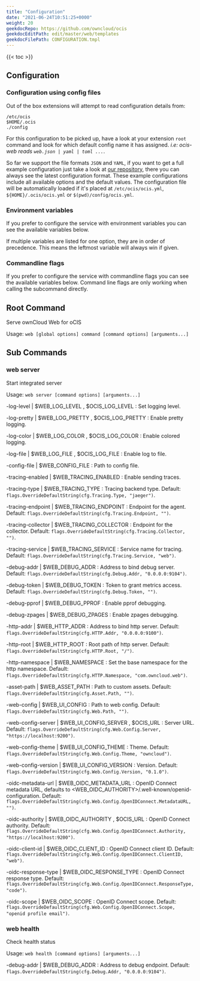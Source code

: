 ```yaml
---
title: "Configuration"
date: "2021-06-24T10:51:25+0000"
weight: 20
geekdocRepo: https://github.com/owncloud/ocis
geekdocEditPath: edit/master/web/templates
geekdocFilePath: CONFIGURATION.tmpl
---
```


{{< toc >}}

## Configuration

### Configuration using config files

Out of the box extensions will attempt to read configuration details from:

```console
/etc/ocis
$HOME/.ocis
./config
```

For this configuration to be picked up, have a look at your extension `root` command and look for which default config name it has assigned. *i.e: ocis-web reads `web.json | yaml | toml ...`*.

So far we support the file formats `JSON` and `YAML`, if you want to get a full example configuration just take a look at [our repository](https://github.com/owncloud/ocis/tree/master/web/config), there you can always see the latest configuration format. These example configurations include all available options and the default values. The configuration file will be automatically loaded if it's placed at `/etc/ocis/ocis.yml`, `${HOME}/.ocis/ocis.yml` or `$(pwd)/config/ocis.yml`.

### Environment variables

If you prefer to configure the service with environment variables you can see the available variables below.

If multiple variables are listed for one option, they are in order of precedence. This means the leftmost variable will always win if given.

### Commandline flags

If you prefer to configure the service with commandline flags you can see the available variables below. Command line flags are only working when calling the subcommand directly.

## Root Command

Serve ownCloud Web for oCIS

Usage: `web [global options] command [command options] [arguments...]`





























## Sub Commands

### web server

Start integrated server

Usage: `web server [command options] [arguments...]`


-log-level |  $WEB_LOG_LEVEL , $OCIS_LOG_LEVEL
: Set logging level.


-log-pretty |  $WEB_LOG_PRETTY , $OCIS_LOG_PRETTY
: Enable pretty logging.


-log-color |  $WEB_LOG_COLOR , $OCIS_LOG_COLOR
: Enable colored logging.



-log-file |  $WEB_LOG_FILE , $OCIS_LOG_FILE
: Enable log to file.


-config-file |  $WEB_CONFIG_FILE
: Path to config file.


-tracing-enabled |  $WEB_TRACING_ENABLED
: Enable sending traces.


-tracing-type |  $WEB_TRACING_TYPE
: Tracing backend type. Default: `flags.OverrideDefaultString(cfg.Tracing.Type, "jaeger")`.


-tracing-endpoint |  $WEB_TRACING_ENDPOINT
: Endpoint for the agent. Default: `flags.OverrideDefaultString(cfg.Tracing.Endpoint, "")`.


-tracing-collector |  $WEB_TRACING_COLLECTOR
: Endpoint for the collector. Default: `flags.OverrideDefaultString(cfg.Tracing.Collector, "")`.


-tracing-service |  $WEB_TRACING_SERVICE
: Service name for tracing. Default: `flags.OverrideDefaultString(cfg.Tracing.Service, "web")`.


-debug-addr |  $WEB_DEBUG_ADDR
: Address to bind debug server. Default: `flags.OverrideDefaultString(cfg.Debug.Addr, "0.0.0.0:9104")`.


-debug-token |  $WEB_DEBUG_TOKEN
: Token to grant metrics access. Default: `flags.OverrideDefaultString(cfg.Debug.Token, "")`.


-debug-pprof |  $WEB_DEBUG_PPROF
: Enable pprof debugging.


-debug-zpages |  $WEB_DEBUG_ZPAGES
: Enable zpages debugging.


-http-addr |  $WEB_HTTP_ADDR
: Address to bind http server. Default: `flags.OverrideDefaultString(cfg.HTTP.Addr, "0.0.0.0:9100")`.


-http-root |  $WEB_HTTP_ROOT
: Root path of http server. Default: `flags.OverrideDefaultString(cfg.HTTP.Root, "/")`.


-http-namespace |  $WEB_NAMESPACE
: Set the base namespace for the http namespace. Default: `flags.OverrideDefaultString(cfg.HTTP.Namespace, "com.owncloud.web")`.


-asset-path |  $WEB_ASSET_PATH
: Path to custom assets. Default: `flags.OverrideDefaultString(cfg.Asset.Path, "")`.


-web-config |  $WEB_UI_CONFIG
: Path to web config. Default: `flags.OverrideDefaultString(cfg.Web.Path, "")`.


-web-config-server |  $WEB_UI_CONFIG_SERVER , $OCIS_URL
: Server URL. Default: `flags.OverrideDefaultString(cfg.Web.Config.Server, "https://localhost:9200")`.


-web-config-theme |  $WEB_UI_CONFIG_THEME
: Theme. Default: `flags.OverrideDefaultString(cfg.Web.Config.Theme, "owncloud")`.


-web-config-version |  $WEB_UI_CONFIG_VERSION
: Version. Default: `flags.OverrideDefaultString(cfg.Web.Config.Version, "0.1.0")`.


-oidc-metadata-url |  $WEB_OIDC_METADATA_URL
: OpenID Connect metadata URL, defaults to <WEB_OIDC_AUTHORITY>/.well-known/openid-configuration. Default: `flags.OverrideDefaultString(cfg.Web.Config.OpenIDConnect.MetadataURL, "")`.


-oidc-authority |  $WEB_OIDC_AUTHORITY , $OCIS_URL
: OpenID Connect authority. Default: `flags.OverrideDefaultString(cfg.Web.Config.OpenIDConnect.Authority, "https://localhost:9200")`.


-oidc-client-id |  $WEB_OIDC_CLIENT_ID
: OpenID Connect client ID. Default: `flags.OverrideDefaultString(cfg.Web.Config.OpenIDConnect.ClientID, "web")`.


-oidc-response-type |  $WEB_OIDC_RESPONSE_TYPE
: OpenID Connect response type. Default: `flags.OverrideDefaultString(cfg.Web.Config.OpenIDConnect.ResponseType, "code")`.


-oidc-scope |  $WEB_OIDC_SCOPE
: OpenID Connect scope. Default: `flags.OverrideDefaultString(cfg.Web.Config.OpenIDConnect.Scope, "openid profile email")`.

### web health

Check health status

Usage: `web health [command options] [arguments...]`





-debug-addr |  $WEB_DEBUG_ADDR
: Address to debug endpoint. Default: `flags.OverrideDefaultString(cfg.Debug.Addr, "0.0.0.0:9104")`.

























